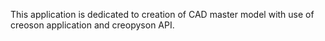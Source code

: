This application is dedicated to creation of CAD master model with use of 
creoson application and creopyson API. 